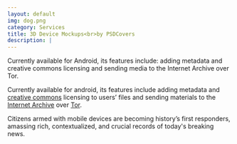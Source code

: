 ```yaml
---
layout: default
img: dog.png
category: Services
title: 3D Device Mockups<br>by PSDCovers
description: |
---
```

Currently available for Android, its features include: adding metadata and creative commons licensing and sending media to the Internet Archive over Tor.

Currently available for android, its features include adding metadata and <a href="http://creativecommons.org/"> creative commons</a> licensing to users’ files and sending materials to the <a href="http://archive.org">Internet Archive</a> over <a href="https://www.torproject.org/Tor">Tor</a>.

Citizens armed with mobile devices are becoming history’s first responders, amassing rich, contextualized, and crucial records of today's breaking news.

<img src="https://developer.android.com/images/brand/en_generic_rgb_wo_60.png" alt="" />
